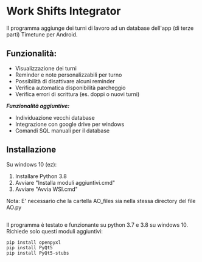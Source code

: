 # Work Shifts Integrator

Il programma aggiunge dei turni di lavoro ad un database dell'app (di terze parti) Timetune per Android.

## Funzionalità:
- Visualizzazione dei turni
- Reminder e note personalizzabili per turno
- Possibilità di disattivare alcuni reminder
- Verifica automatica disponibilità parcheggio
- Verifica errori di scrittura (es. doppi o nuovi turni)

***Funzionalità aggiuntive:***
- Individuazione vecchi database
- Integrazione con google drive per windows
- Comandi SQL manuali per il database

## Installazione
Su windows 10 (ez):
1. Installare Python 3.8
2. Avviare "Installa moduli aggiuntivi.cmd"
3. Avviare "Avvia WSI.cmd"

Nota: E' necessario che la cartella AO_files sia nella stessa directory del file AO.py
##
Il programma è testato e funzionante su python 3.7 e 3.8 su windows 10. Richiede solo questi moduli aggiuntivi:
```shell
pip install openpyxl
pip install PyQt5
pip install PyQt5-stubs
```

